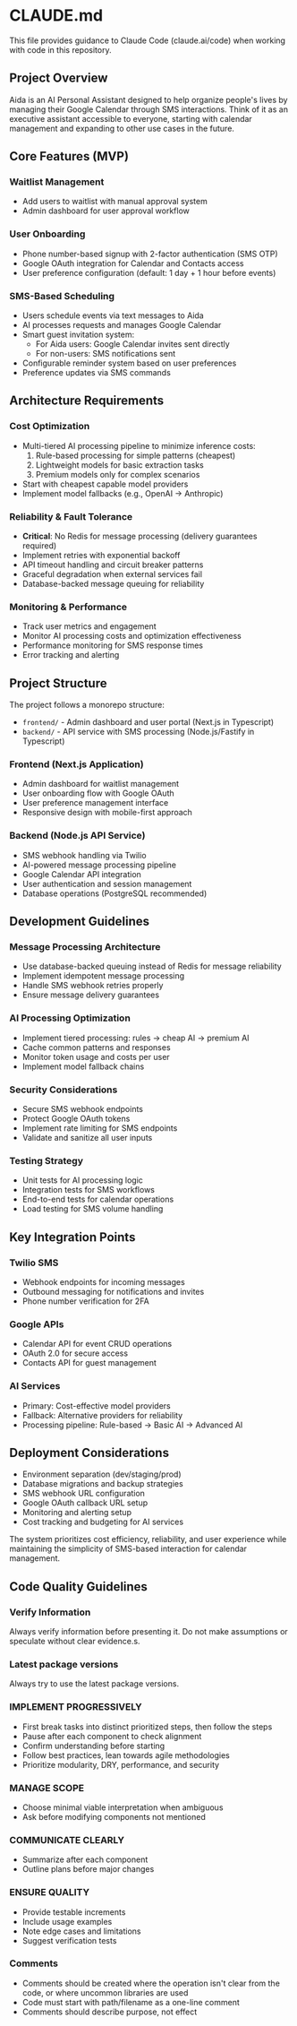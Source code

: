 # CLAUDE.md

This file provides guidance to Claude Code (claude.ai/code) when working with code in this repository.

## Project Overview

Aida is an AI Personal Assistant designed to help organize people's lives by managing their Google Calendar through SMS interactions. Think of it as an executive assistant accessible to everyone, starting with calendar management and expanding to other use cases in the future.

## Core Features (MVP)

### Waitlist Management
- Add users to waitlist with manual approval system
- Admin dashboard for user approval workflow

### User Onboarding
- Phone number-based signup with 2-factor authentication (SMS OTP)
- Google OAuth integration for Calendar and Contacts access
- User preference configuration (default: 1 day + 1 hour before events)

### SMS-Based Scheduling
- Users schedule events via text messages to Aida
- AI processes requests and manages Google Calendar
- Smart guest invitation system:
  - For Aida users: Google Calendar invites sent directly
  - For non-users: SMS notifications sent
- Configurable reminder system based on user preferences
- Preference updates via SMS commands

## Architecture Requirements

### Cost Optimization
- Multi-tiered AI processing pipeline to minimize inference costs:
  1. Rule-based processing for simple patterns (cheapest)
  2. Lightweight models for basic extraction tasks  
  3. Premium models only for complex scenarios
- Start with cheapest capable model providers
- Implement model fallbacks (e.g., OpenAI → Anthropic)

### Reliability & Fault Tolerance
- **Critical**: No Redis for message processing (delivery guarantees required)
- Implement retries with exponential backoff
- API timeout handling and circuit breaker patterns
- Graceful degradation when external services fail
- Database-backed message queuing for reliability

### Monitoring & Performance
- Track user metrics and engagement
- Monitor AI processing costs and optimization effectiveness
- Performance monitoring for SMS response times
- Error tracking and alerting

## Project Structure

The project follows a monorepo structure:
- `frontend/` - Admin dashboard and user portal (Next.js in Typescript)
- `backend/` - API service with SMS processing (Node.js/Fastify in Typescript)

### Frontend (Next.js Application)
- Admin dashboard for waitlist management
- User onboarding flow with Google OAuth
- User preference management interface
- Responsive design with mobile-first approach

### Backend (Node.js API Service)
- SMS webhook handling via Twilio
- AI-powered message processing pipeline
- Google Calendar API integration
- User authentication and session management
- Database operations (PostgreSQL recommended)

## Development Guidelines

### Message Processing Architecture
- Use database-backed queuing instead of Redis for message reliability
- Implement idempotent message processing
- Handle SMS webhook retries properly
- Ensure message delivery guarantees

### AI Processing Optimization
- Implement tiered processing: rules → cheap AI → premium AI
- Cache common patterns and responses
- Monitor token usage and costs per user
- Implement model fallback chains

### Security Considerations
- Secure SMS webhook endpoints
- Protect Google OAuth tokens
- Implement rate limiting for SMS endpoints
- Validate and sanitize all user inputs

### Testing Strategy
- Unit tests for AI processing logic
- Integration tests for SMS workflows
- End-to-end tests for calendar operations
- Load testing for SMS volume handling

## Key Integration Points

### Twilio SMS
- Webhook endpoints for incoming messages
- Outbound messaging for notifications and invites
- Phone number verification for 2FA

### Google APIs
- Calendar API for event CRUD operations
- OAuth 2.0 for secure access
- Contacts API for guest management

### AI Services
- Primary: Cost-effective model providers
- Fallback: Alternative providers for reliability
- Processing pipeline: Rule-based → Basic AI → Advanced AI

## Deployment Considerations

- Environment separation (dev/staging/prod)
- Database migrations and backup strategies
- SMS webhook URL configuration
- Google OAuth callback URL setup
- Monitoring and alerting setup
- Cost tracking and budgeting for AI services

The system prioritizes cost efficiency, reliability, and user experience while maintaining the simplicity of SMS-based interaction for calendar management.

## Code Quality Guidelines

### Verify Information
Always verify information before presenting it. Do not make assumptions or speculate without clear evidence.s.

### Latest package versions
Always try to use the latest package versions.

### IMPLEMENT PROGRESSIVELY
- First break tasks into distinct prioritized steps, then follow the steps
- Pause after each component to check alignment
- Confirm understanding before starting
- Follow best practices, lean towards agile methodologies
- Prioritize modularity, DRY, performance, and security

### MANAGE SCOPE
- Choose minimal viable interpretation when ambiguous
- Ask before modifying components not mentioned

### COMMUNICATE CLEARLY
- Summarize after each component
- Outline plans before major changes

### ENSURE QUALITY
- Provide testable increments
- Include usage examples
- Note edge cases and limitations
- Suggest verification tests

### Comments
- Comments should be created where the operation isn't clear from the code, or where uncommon libraries are used
- Code must start with path/filename as a one-line comment
- Comments should describe purpose, not effect
